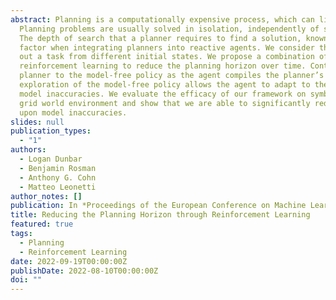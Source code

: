```yaml
---
abstract: Planning is a computationally expensive process, which can limit the reactivity of autonomous agents.
  Planning problems are usually solved in isolation, independently of similar, previously solved problems.
  The depth of search that a planner requires to find a solution, known as the planning horizon, is a critical
  factor when integrating planners into reactive agents. We consider the case of an agent repeatedly carrying 
  out a task from different initial states. We propose a combination of classical planning and model-free 
  reinforcement learning to reduce the planning horizon over time. Control is smoothly transferred from the 
  planner to the model-free policy as the agent compiles the planner’s policy into a value function. Local
  exploration of the model-free policy allows the agent to adapt to the environment and eventually overcome 
  model inaccuracies. We evaluate the efficacy of our framework on symbolic PDDL domains and a stochastic 
  grid world environment and show that we are able to significantly reduce the planning horizon while improving
  upon model inaccuracies.
slides: null
publication_types:
  - "1"
authors:
  - Logan Dunbar
  - Benjamin Rosman
  - Anthony G. Cohn
  - Matteo Leonetti
author_notes: []
publication: In *Proceedings of the European Conference on Machine Learning and Principles and Practice of Knowledge Discovery in Databases*
title: Reducing the Planning Horizon through Reinforcement Learning
featured: true
tags:
  - Planning
  - Reinforcement Learning
date: 2022-09-19T00:00:00Z
publishDate: 2022-08-10T00:00:00Z
doi: ""
---
```

